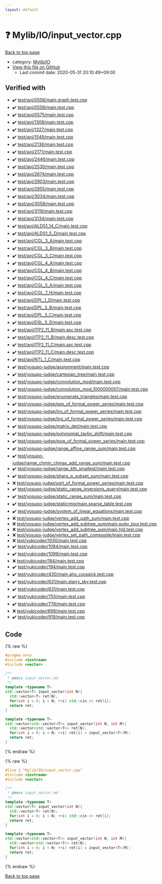 ```yaml
---
layout: default
---
```


<!-- mathjax config similar to math.stackexchange -->
<script type="text/javascript" async
  src="https://cdnjs.cloudflare.com/ajax/libs/mathjax/2.7.5/MathJax.js?config=TeX-MML-AM_CHTML">
</script>
<script type="text/x-mathjax-config">
  MathJax.Hub.Config({
    TeX: { equationNumbers: { autoNumber: "AMS" }},
    tex2jax: {
      inlineMath: [ ['$','$'] ],
      processEscapes: true
    },
    "HTML-CSS": { matchFontHeight: false },
    displayAlign: "left",
    displayIndent: "2em"
  });
</script>

<script type="text/javascript" src="https://cdnjs.cloudflare.com/ajax/libs/jquery/3.4.1/jquery.min.js"></script>
<script src="https://cdn.jsdelivr.net/npm/jquery-balloon-js@1.1.2/jquery.balloon.min.js" integrity="sha256-ZEYs9VrgAeNuPvs15E39OsyOJaIkXEEt10fzxJ20+2I=" crossorigin="anonymous"></script>
<script type="text/javascript" src="../../../assets/js/copy-button.js"></script>
<link rel="stylesheet" href="../../../assets/css/copy-button.css" />


# :question: Mylib/IO/input_vector.cpp

<a href="../../../index.html">Back to top page</a>

* category: <a href="../../../index.html#7f8c074a28e3c2f263a02491ce2132dd">Mylib/IO</a>
* <a href="{{ site.github.repository_url }}/blob/master/Mylib/IO/input_vector.cpp">View this file on GitHub</a>
    - Last commit date: 2020-05-31 20:10:49+09:00




## Verified with

* :heavy_check_mark: <a href="../../../verify/test/aoj/0558/main.graph.test.cpp.html">test/aoj/0558/main.graph.test.cpp</a>
* :heavy_check_mark: <a href="../../../verify/test/aoj/0558/main.test.cpp.html">test/aoj/0558/main.test.cpp</a>
* :heavy_check_mark: <a href="../../../verify/test/aoj/0575/main.test.cpp.html">test/aoj/0575/main.test.cpp</a>
* :heavy_check_mark: <a href="../../../verify/test/aoj/1308/main.test.cpp.html">test/aoj/1308/main.test.cpp</a>
* :heavy_check_mark: <a href="../../../verify/test/aoj/1327/main.test.cpp.html">test/aoj/1327/main.test.cpp</a>
* :heavy_check_mark: <a href="../../../verify/test/aoj/1549/main.test.cpp.html">test/aoj/1549/main.test.cpp</a>
* :heavy_check_mark: <a href="../../../verify/test/aoj/2136/main.test.cpp.html">test/aoj/2136/main.test.cpp</a>
* :heavy_check_mark: <a href="../../../verify/test/aoj/2171/main.test.cpp.html">test/aoj/2171/main.test.cpp</a>
* :heavy_check_mark: <a href="../../../verify/test/aoj/2446/main.test.cpp.html">test/aoj/2446/main.test.cpp</a>
* :heavy_check_mark: <a href="../../../verify/test/aoj/2530/main.test.cpp.html">test/aoj/2530/main.test.cpp</a>
* :heavy_check_mark: <a href="../../../verify/test/aoj/2674/main.test.cpp.html">test/aoj/2674/main.test.cpp</a>
* :heavy_check_mark: <a href="../../../verify/test/aoj/2903/main.test.cpp.html">test/aoj/2903/main.test.cpp</a>
* :heavy_check_mark: <a href="../../../verify/test/aoj/2955/main.test.cpp.html">test/aoj/2955/main.test.cpp</a>
* :heavy_check_mark: <a href="../../../verify/test/aoj/3034/main.test.cpp.html">test/aoj/3034/main.test.cpp</a>
* :heavy_check_mark: <a href="../../../verify/test/aoj/3058/main.test.cpp.html">test/aoj/3058/main.test.cpp</a>
* :heavy_check_mark: <a href="../../../verify/test/aoj/3119/main.test.cpp.html">test/aoj/3119/main.test.cpp</a>
* :heavy_check_mark: <a href="../../../verify/test/aoj/3134/main.test.cpp.html">test/aoj/3134/main.test.cpp</a>
* :heavy_check_mark: <a href="../../../verify/test/aoj/ALDS1_14_C/main.test.cpp.html">test/aoj/ALDS1_14_C/main.test.cpp</a>
* :heavy_check_mark: <a href="../../../verify/test/aoj/ALDS1_5_D/main.test.cpp.html">test/aoj/ALDS1_5_D/main.test.cpp</a>
* :heavy_check_mark: <a href="../../../verify/test/aoj/CGL_3_A/main.test.cpp.html">test/aoj/CGL_3_A/main.test.cpp</a>
* :heavy_check_mark: <a href="../../../verify/test/aoj/CGL_3_B/main.test.cpp.html">test/aoj/CGL_3_B/main.test.cpp</a>
* :heavy_check_mark: <a href="../../../verify/test/aoj/CGL_3_C/main.test.cpp.html">test/aoj/CGL_3_C/main.test.cpp</a>
* :heavy_check_mark: <a href="../../../verify/test/aoj/CGL_4_A/main.test.cpp.html">test/aoj/CGL_4_A/main.test.cpp</a>
* :heavy_check_mark: <a href="../../../verify/test/aoj/CGL_4_B/main.test.cpp.html">test/aoj/CGL_4_B/main.test.cpp</a>
* :heavy_check_mark: <a href="../../../verify/test/aoj/CGL_4_C/main.test.cpp.html">test/aoj/CGL_4_C/main.test.cpp</a>
* :heavy_check_mark: <a href="../../../verify/test/aoj/CGL_5_A/main.test.cpp.html">test/aoj/CGL_5_A/main.test.cpp</a>
* :heavy_check_mark: <a href="../../../verify/test/aoj/CGL_7_H/main.test.cpp.html">test/aoj/CGL_7_H/main.test.cpp</a>
* :heavy_check_mark: <a href="../../../verify/test/aoj/DPL_1_D/main.test.cpp.html">test/aoj/DPL_1_D/main.test.cpp</a>
* :heavy_check_mark: <a href="../../../verify/test/aoj/DPL_3_B/main.test.cpp.html">test/aoj/DPL_3_B/main.test.cpp</a>
* :heavy_check_mark: <a href="../../../verify/test/aoj/DPL_3_C/main.test.cpp.html">test/aoj/DPL_3_C/main.test.cpp</a>
* :heavy_check_mark: <a href="../../../verify/test/aoj/DSL_3_D/main.test.cpp.html">test/aoj/DSL_3_D/main.test.cpp</a>
* :heavy_check_mark: <a href="../../../verify/test/aoj/ITP2_11_B/main.asc.test.cpp.html">test/aoj/ITP2_11_B/main.asc.test.cpp</a>
* :heavy_check_mark: <a href="../../../verify/test/aoj/ITP2_11_B/main.desc.test.cpp.html">test/aoj/ITP2_11_B/main.desc.test.cpp</a>
* :heavy_check_mark: <a href="../../../verify/test/aoj/ITP2_11_C/main.asc.test.cpp.html">test/aoj/ITP2_11_C/main.asc.test.cpp</a>
* :heavy_check_mark: <a href="../../../verify/test/aoj/ITP2_11_C/main.desc.test.cpp.html">test/aoj/ITP2_11_C/main.desc.test.cpp</a>
* :heavy_check_mark: <a href="../../../verify/test/aoj/NTL_1_C/main.test.cpp.html">test/aoj/NTL_1_C/main.test.cpp</a>
* :heavy_check_mark: <a href="../../../verify/test/yosupo-judge/assignment/main.test.cpp.html">test/yosupo-judge/assignment/main.test.cpp</a>
* :heavy_check_mark: <a href="../../../verify/test/yosupo-judge/cartesian_tree/main.test.cpp.html">test/yosupo-judge/cartesian_tree/main.test.cpp</a>
* :heavy_check_mark: <a href="../../../verify/test/yosupo-judge/convolution_mod/main.test.cpp.html">test/yosupo-judge/convolution_mod/main.test.cpp</a>
* :heavy_check_mark: <a href="../../../verify/test/yosupo-judge/convolution_mod_1000000007/main.test.cpp.html">test/yosupo-judge/convolution_mod_1000000007/main.test.cpp</a>
* :heavy_check_mark: <a href="../../../verify/test/yosupo-judge/enumerate_triangles/main.test.cpp.html">test/yosupo-judge/enumerate_triangles/main.test.cpp</a>
* :heavy_check_mark: <a href="../../../verify/test/yosupo-judge/exp_of_formal_power_series/main.test.cpp.html">test/yosupo-judge/exp_of_formal_power_series/main.test.cpp</a>
* :heavy_check_mark: <a href="../../../verify/test/yosupo-judge/inv_of_formal_power_series/main.test.cpp.html">test/yosupo-judge/inv_of_formal_power_series/main.test.cpp</a>
* :heavy_check_mark: <a href="../../../verify/test/yosupo-judge/log_of_formal_power_series/main.test.cpp.html">test/yosupo-judge/log_of_formal_power_series/main.test.cpp</a>
* :heavy_check_mark: <a href="../../../verify/test/yosupo-judge/matrix_det/main.test.cpp.html">test/yosupo-judge/matrix_det/main.test.cpp</a>
* :heavy_check_mark: <a href="../../../verify/test/yosupo-judge/polynomial_taylor_shift/main.test.cpp.html">test/yosupo-judge/polynomial_taylor_shift/main.test.cpp</a>
* :heavy_check_mark: <a href="../../../verify/test/yosupo-judge/pow_of_formal_power_series/main.test.cpp.html">test/yosupo-judge/pow_of_formal_power_series/main.test.cpp</a>
* :heavy_check_mark: <a href="../../../verify/test/yosupo-judge/range_affine_range_sum/main.test.cpp.html">test/yosupo-judge/range_affine_range_sum/main.test.cpp</a>
* :heavy_check_mark: <a href="../../../verify/test/yosupo-judge/range_chmin_chmax_add_range_sum/main.test.cpp.html">test/yosupo-judge/range_chmin_chmax_add_range_sum/main.test.cpp</a>
* :heavy_check_mark: <a href="../../../verify/test/yosupo-judge/range_kth_smallest/main.test.cpp.html">test/yosupo-judge/range_kth_smallest/main.test.cpp</a>
* :heavy_check_mark: <a href="../../../verify/test/yosupo-judge/sharp_p_subset_sum/main.test.cpp.html">test/yosupo-judge/sharp_p_subset_sum/main.test.cpp</a>
* :x: <a href="../../../verify/test/yosupo-judge/sqrt_of_formal_power_series/main.test.cpp.html">test/yosupo-judge/sqrt_of_formal_power_series/main.test.cpp</a>
* :heavy_check_mark: <a href="../../../verify/test/yosupo-judge/static_range_inversions_query/main.test.cpp.html">test/yosupo-judge/static_range_inversions_query/main.test.cpp</a>
* :heavy_check_mark: <a href="../../../verify/test/yosupo-judge/static_range_sum/main.test.cpp.html">test/yosupo-judge/static_range_sum/main.test.cpp</a>
* :heavy_check_mark: <a href="../../../verify/test/yosupo-judge/staticrmq/main.sparse_table.test.cpp.html">test/yosupo-judge/staticrmq/main.sparse_table.test.cpp</a>
* :heavy_check_mark: <a href="../../../verify/test/yosupo-judge/system_of_linear_equations/main.test.cpp.html">test/yosupo-judge/system_of_linear_equations/main.test.cpp</a>
* :x: <a href="../../../verify/test/yosupo-judge/vertex_add_path_sum/main.test.cpp.html">test/yosupo-judge/vertex_add_path_sum/main.test.cpp</a>
* :x: <a href="../../../verify/test/yosupo-judge/vertex_add_subtree_sum/main.euler_tour.test.cpp.html">test/yosupo-judge/vertex_add_subtree_sum/main.euler_tour.test.cpp</a>
* :x: <a href="../../../verify/test/yosupo-judge/vertex_add_subtree_sum/main.hld.test.cpp.html">test/yosupo-judge/vertex_add_subtree_sum/main.hld.test.cpp</a>
* :x: <a href="../../../verify/test/yosupo-judge/vertex_set_path_composite/main.test.cpp.html">test/yosupo-judge/vertex_set_path_composite/main.test.cpp</a>
* :x: <a href="../../../verify/test/yukicoder/1030/main.test.cpp.html">test/yukicoder/1030/main.test.cpp</a>
* :heavy_check_mark: <a href="../../../verify/test/yukicoder/1084/main.test.cpp.html">test/yukicoder/1084/main.test.cpp</a>
* :heavy_check_mark: <a href="../../../verify/test/yukicoder/1099/main.test.cpp.html">test/yukicoder/1099/main.test.cpp</a>
* :x: <a href="../../../verify/test/yukicoder/184/main.test.cpp.html">test/yukicoder/184/main.test.cpp</a>
* :heavy_check_mark: <a href="../../../verify/test/yukicoder/194/main.test.cpp.html">test/yukicoder/194/main.test.cpp</a>
* :heavy_check_mark: <a href="../../../verify/test/yukicoder/430/main.aho_corasick.test.cpp.html">test/yukicoder/430/main.aho_corasick.test.cpp</a>
* :heavy_check_mark: <a href="../../../verify/test/yukicoder/631/main.starry_sky.test.cpp.html">test/yukicoder/631/main.starry_sky.test.cpp</a>
* :heavy_check_mark: <a href="../../../verify/test/yukicoder/631/main.test.cpp.html">test/yukicoder/631/main.test.cpp</a>
* :heavy_check_mark: <a href="../../../verify/test/yukicoder/755/main.test.cpp.html">test/yukicoder/755/main.test.cpp</a>
* :heavy_check_mark: <a href="../../../verify/test/yukicoder/776/main.test.cpp.html">test/yukicoder/776/main.test.cpp</a>
* :x: <a href="../../../verify/test/yukicoder/899/main.test.cpp.html">test/yukicoder/899/main.test.cpp</a>
* :heavy_check_mark: <a href="../../../verify/test/yukicoder/919/main.test.cpp.html">test/yukicoder/919/main.test.cpp</a>


## Code

<a id="unbundled"></a>
{% raw %}
```cpp
#pragma once
#include <iostream>
#include <vector>

/**
 * @docs input_vector.md
 */
template <typename T>
std::vector<T> input_vector(int N){
  std::vector<T> ret(N);
  for(int i = 0; i < N; ++i) std::cin >> ret[i];
  return ret;
}

template <typename T>
std::vector<std::vector<T>> input_vector(int N, int M){
  std::vector<std::vector<T>> ret(N);
  for(int i = 0; i < N; ++i) ret[i] = input_vector<T>(M);
  return ret;
}

```
{% endraw %}

<a id="bundled"></a>
{% raw %}
```cpp
#line 2 "Mylib/IO/input_vector.cpp"
#include <iostream>
#include <vector>

/**
 * @docs input_vector.md
 */
template <typename T>
std::vector<T> input_vector(int N){
  std::vector<T> ret(N);
  for(int i = 0; i < N; ++i) std::cin >> ret[i];
  return ret;
}

template <typename T>
std::vector<std::vector<T>> input_vector(int N, int M){
  std::vector<std::vector<T>> ret(N);
  for(int i = 0; i < N; ++i) ret[i] = input_vector<T>(M);
  return ret;
}

```
{% endraw %}

<a href="../../../index.html">Back to top page</a>

